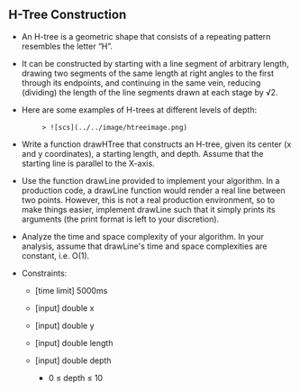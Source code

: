 ## H-Tree Construction
- An H-tree is a geometric shape that consists of a repeating pattern resembles the letter “H”.

- It can be constructed by starting with a line segment of arbitrary length, drawing two segments of the same length at right angles to the first through its endpoints, and continuing in the same vein, reducing (dividing) the length of the line segments drawn at each stage by √2.

- Here are some examples of H-trees at different levels of depth:

           > ![scs](../../image/htreeimage.png)

- Write a function drawHTree that constructs an H-tree, given its center (x and y coordinates), a starting length, and depth. Assume that the starting line is parallel to the X-axis.

- Use the function drawLine provided to implement your algorithm. In a production code, a drawLine function would render a real line between two points. However, this is not a real production environment, so to make things easier, implement drawLine such that it simply prints its arguments (the print format is left to your discretion).

- Analyze the time and space complexity of your algorithm. In your analysis, assume that drawLine's time and space complexities are constant, i.e. O(1).

- Constraints:

   - [time limit] 5000ms

   - [input] double x

   - [input] double y

   - [input] double length

   - [input] double depth

     - 0 ≤ depth ≤ 10